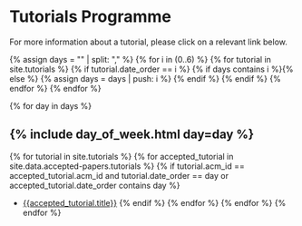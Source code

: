 # Tutorials Programme

For more information about a tutorial, please click on a relevant link below.

{% assign days = "" | split: "," %}
{% for i in (0..6) %}
    {% for tutorial in site.tutorials %}
        {% if tutorial.date_order == i %}
            {% if days contains i %}{% else %}
            {% assign days = days | push: i %}
            {% endif %}
        {% endif %}
    {% endfor %}
{% endfor %}

{% for day in days %}
## {% include day_of_week.html day=day %}
{% for tutorial in site.tutorials %}
{% for accepted_tutorial in site.data.accepted-papers.tutorials %}
{% if tutorial.acm_id == accepted_tutorial.acm_id and tutorial.date_order == day or accepted_tutorial.date_order contains day %}
 - [{{accepted_tutorial.title}}]({{tutorial.url}})
{% endif %}
{% endfor %}
{% endfor %}
{% endfor %}




